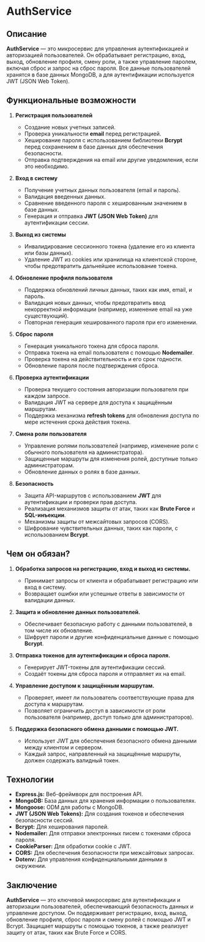 # AuthService

## Описание

**AuthService** — это микросервис для управления аутентификацией и авторизацией пользователей. Он обрабатывает регистрацию, вход, выход, обновление профиля, смену роли, а также управление паролем, включая сброс и запрос на сброс пароля. Все данные пользователей хранятся в базе данных MongoDB, а для аутентификации используется JWT (JSON Web Token).

## Функциональные возможности

1. **Регистрация пользователей**

   - Создание новых учетных записей.
   - Проверка уникальности **email** перед регистрацией.
   - Хеширование пароля с использованием библиотеки **Bcrypt** перед сохранением в базе данных для обеспечения безопасности.
   - Отправка подтверждения на email или другие уведомления, если это необходимо.

2. **Вход в систему**

   - Получение учетных данных пользователя (email и пароль).
   - Валидация введенных данных.
   - Сравнение введенного пароля с хешированным значением в базе данных.
   - Генерация и отправка **JWT (JSON Web Token)** для аутентификации сессии.

3. **Выход из системы**

   - Инвалидирование сессионного токена (удаление его из клиента или базы данных).
   - Удаление JWT из cookies или хранилища на клиентской стороне, чтобы предотвратить дальнейшее использование токена.

4. **Обновление профиля пользователя**

   - Поддержка обновлений личных данных, таких как имя, email, и пароль.
   - Валидация новых данных, чтобы предотвратить ввод некорректной информации (например, изменение email на уже существующий).
   - Повторная генерация хешированного пароля при его изменении.

5. **Сброс пароля**

   - Генерация уникального токена для сброса пароля.
   - Отправка токена на email пользователя с помощью **Nodemailer**.
   - Проверка токена на действительность и его срок годности.
   - Обновление пароля после подтверждения сброса.

6. **Проверка аутентификации**

   - Проверка текущего состояния авторизации пользователя при каждом запросе.
   - Валидация JWT на сервере для доступа к защищённым маршрутам.
   - Поддержка механизма **refresh tokens** для обновления доступа по мере истечения срока действия токена.

7. **Смена роли пользователя**

   - Управление ролями пользователей (например, изменение роли с обычного пользователя на администратора).
   - Защищенные маршруты для изменения ролей, доступные только администраторам.
   - Обновление данных о ролях в базе данных.

8. **Безопасность**

   - Защита API-маршрутов с использованием **JWT** для аутентификации и проверки прав доступа.
   - Реализация механизмов защиты от атак, таких как **Brute Force** и **SQL-инъекции**.
   - Механизмы защиты от межсайтовых запросов (CORS).
   - Шифрование чувствительных данных, таких как пароли, с использованием **Bcrypt**.

## **Чем он обязан?**

1. **Обработка запросов на регистрацию, вход и выход из системы.**

   - Принимает запросы от клиента и обрабатывает регистрацию или вход в систему.
   - Возвращает ошибки или успешные ответы в зависимости от валидации данных.

2. **Защита и обновление данных пользователей.**

   - Обеспечивает безопасную работу с данными пользователей, в том числе их обновление.
   - Шифрует пароли и другие конфиденциальные данные с помощью **Bcrypt**.

3. **Отправка токенов для аутентификации и сброса пароля.**

   - Генерирует JWT-токены для аутентификации сессий.
   - Создаёт токены для сброса пароля и отправляет их на email.

4. **Управление доступом к защищённым маршрутам.**

   - Проверяет, имеет ли пользователь соответствующие права для доступа к маршрутам.
   - Позволяет ограничить доступ в зависимости от роли пользователя (например, доступ только для администраторов).

5. **Поддержка безопасного обмена данными с помощью JWT.**

   - Использует JWT для обеспечения безопасного обмена данными между клиентом и сервером.
   - Каждый запрос, направленный на защищённые маршруты, должен содержать валидный токен.

## Технологии

- **Express.js:** Веб-фреймворк для построения API.
- **MongoDB:** База данных для хранения информации о пользователях.
- **Mongoose:** ODM для работы с MongoDB.
- **JWT (JSON Web Tokens):** Для создания токенов и обеспечения безопасности сессий.
- **Bcrypt:** Для хеширования паролей.
- **Nodemailer:** Для отправки электронных писем с токенами сброса пароля.
- **CookieParser:** Для обработки cookie с JWT.
- **CORS:** Для обеспечения безопасности при межсайтовых запросах.
- **Dotenv:** Для управления конфиденциальными данными в окружении.

## Заключение

**AuthService** — это ключевой микросервис для аутентификации и авторизации пользователей, обеспечивающий безопасность данных и управление доступом. Он поддерживает регистрацию, вход, выход, обновление профиля, сброс пароля и смену ролей с помощью JWT и Bcrypt. Защищает маршруты с помощью токенов, а также реализует защиту от атак, таких как Brute Force и CORS.
